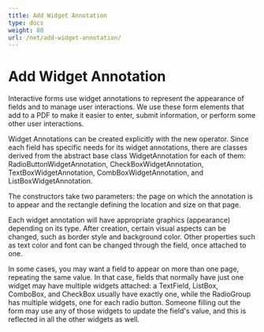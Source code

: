 ```yaml
---
title: Add Widget Annotation
type: docs
weight: 80
url: /net/add-widget-annotation/
---
```

# Add Widget Annotation

Interactive forms use widget annotations to represent the appearance of fields and to manage user interactions.
We use these form elements that add to a PDF to make it easier to enter, submit information, or perform some other user interactions.

Widget Annotations can be created explicitly with the new operator. Since each field has specific needs for its widget annotations, there are classes derived from the abstract base class WidgetAnnotation for each of them: RadioButtonWidgetAnnotation, CheckBoxWidgetAnnotation, TextBoxWidgetAnnotation, CombBoxWidgetAnnotation, and ListBoxWidgetAnnotation.

The constructors take two parameters: the page on which the annotation is to appear and the rectangle defining the location and size on that page. 

Each widget annotation will have appropriate graphics (appearance) depending on its type. After creation, certain visual aspects can be changed, such as border style and background color.
Other properties such as text color and font can be changed through the field, once attached to one. 

In some cases, you may want a field to appear on more than one page, repeating the same value. In that case, fields that normally have just one widget may have multiple widgets attached: a TextField, ListBox, ComboBox, and CheckBox usually have exactly one, while the RadioGroup has multiple widgets, one for each radio button.
Someone filling out the form may use any of those widgets to update the field's value, and this is reflected in all the other widgets as well.